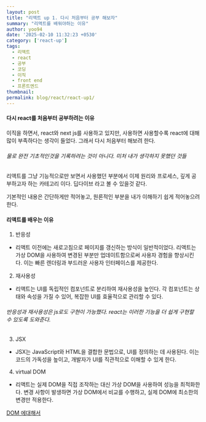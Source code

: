 ```yaml
---
layout: post
title: "리액트 up 1. 다시 처음부터 공부 해보자"
summary: "리액트를 배워야하는 이유"
author: yoo94
date: '2025-02-10 11:32:23 +0530'
category: ['react-up']
tags:
  - 리액트
  - react
  - 공부
  - 코딩
  - 이직
  - front end
  - 프론트엔드
thumbnail: 
permalink: blog/react/react-up1/
---
```


#### 다시 react를 처음부터 공부하려는 이유

 이직을 하면서, react와 next js를 사용하고 있지만, 사용하면 사용할수록
react에 대해 많이 부족하다는 생각이 들었다. 그래서 다시 처음부터 해보려 한다.
 
###### 물로 완전 기초적인것을 기록하려는 것이 아니다. 미처 내가 생각하지 못했던 것들
리액트를 그냥 기능적으로만 보면서 사용했던 부분에서 이제 원리와 프로세스, 깊게 공부하고자 하는 
카테고리 이다. 딥다이브 라고 볼 수 있을것 같다.

 기본적인 내용은 간단하게만 적어놓고, 원론적인 부분을 내가 이해하기 쉽게 적어놓으려 한다.

#### 리액트를 배우는 이유

1. 반응성
- 리액트 이전에는 새로고침으로 페이지를 갱신하는 방식이 일반적이었다.
   리액트는 가상 DOM을 사용하여 변경된 부분만 업데이트함으로써 사용자 경험을 향상시킨다.
   이는 빠른 렌더링과 부드러운 사용자 인터페이스를 제공한다.

2. 재사용성
- 리액트는 UI를 독립적인 컴포넌트로 분리하여 재사용성을 높인다.
   각 컴포넌트는 상태와 속성을 가질 수 있어, 복잡한 UI를 효율적으로 관리할 수 있다.

###### 반응성과 재사용성은 js로도 구현이 가능했다. react는 이러한 기능을 더 쉽게 구현할 수 있도록 도와준다.

3. JSX
- JSX는 JavaScript와 HTML을 결합한 문법으로, UI를 정의하는 데 사용된다.
  이는 코드의 가독성을 높이고, 개발자가 UI를 직관적으로 이해할 수 있게 한다.

4. virtual DOM
- 리액트는 실제 DOM을 직접 조작하는 대신 가상 DOM을 사용하여 성능을 최적화한다.
  변경 사항이 발생하면 가상 DOM에서 비교를 수행하고, 실제 DOM에 최소한의 변경만 적용한다.

[DOM 에대해서](blog/javaScript_dom/)


